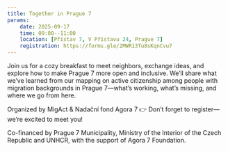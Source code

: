 ```yaml
---
title: Together in Prague 7
params:
    date: 2025-09-17
    time: 09:00--11:00
    location: [Přístav 7, V Přístavu 24, Prague 7]
    registration: https://forms.gle/2MWR13Tu8sKqnCvu7
---
```

Join us for a cozy breakfast to meet neighbors, exchange ideas, and explore how to make Prague 7 more open and inclusive. We’ll share what we’ve learned from our mapping on active citizenship among people with migration backgrounds in Prague 7—what’s working, what’s missing, and where we go from here.

<!--more-->

Organized by MigAct & Nadační fond Agora 7
👉 Don’t forget to register—we’re excited to meet you!

Co-financed by Prague 7 Municipality, Ministry of the Interior of the Czech Republic and UNHCR, with the support of Agora 7 Foundation.
